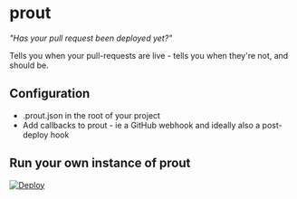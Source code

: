 prout
=====

_"Has your pull request been deployed yet?"_

Tells you when your pull-requests are live - tells you when they're not, and should be.

Configuration
-------------

* .prout.json in the root of your project
* Add callbacks to prout - ie a GitHub webhook and ideally also a post-deploy hook

Run your own instance of prout
------------------------------

[![Deploy](https://www.herokucdn.com/deploy/button.png)](https://heroku.com/deploy?template=https://github.com/guardian/prout)
